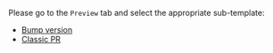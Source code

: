 Please go to the `Preview` tab and select the appropriate sub-template:

* [Bump version](?expand=1&template=bump_version.md)
* [Classic PR](?expand=1&template=default.md)
